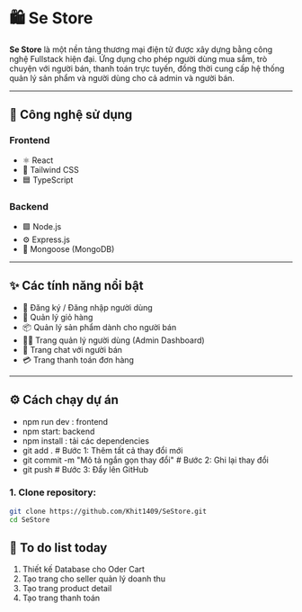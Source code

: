 # 🛍️ Se Store

**Se Store** là một nền tảng thương mại điện tử được xây dựng bằng công nghệ Fullstack hiện đại. Ứng dụng cho phép người dùng mua sắm, trò chuyện với người bán, thanh toán trực tuyến, đồng thời cung cấp hệ thống quản lý sản phẩm và người dùng cho cả admin và người bán.

---

## 🚀 Công nghệ sử dụng

### Frontend

- ⚛️ React
- 💨 Tailwind CSS
- 🟦 TypeScript

### Backend

- 🟩 Node.js
- ⚙️ Express.js
- 🍃 Mongoose (MongoDB)

---

## ✨ Các tính năng nổi bật

- 🔐 Đăng ký / Đăng nhập người dùng
- 🛒 Quản lý giỏ hàng
- 📦 Quản lý sản phẩm dành cho người bán
- 🧑‍💼 Trang quản lý người dùng (Admin Dashboard)
- 💬 Trang chat với người bán
- 💳 Trang thanh toán đơn hàng

---

## ⚙️ Cách chạy dự án

- npm run dev : frontend
- npm start: backend
- npm install : tải các dependencies
- git add . # Bước 1: Thêm tất cả thay đổi mới
- git commit -m "Mô tả ngắn gọn thay đổi" # Bước 2: Ghi lại thay đổi
- git push # Bước 3: Đẩy lên GitHub

### 1. Clone repository:

```bash
git clone https://github.com/Khit1409/SeStore.git
cd SeStore
```

## 📌 To do list today

1. Thiết kế Database cho Oder Cart
2. Tạo trang cho seller quản lý doanh thu
3. Tạo trang product detail
4. Tạo trang thanh toán